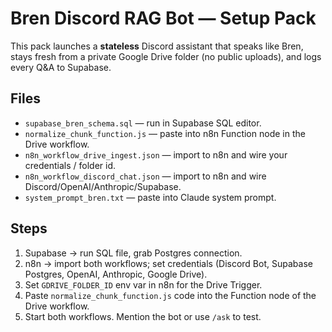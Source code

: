 # Bren Discord RAG Bot — Setup Pack

This pack launches a **stateless** Discord assistant that speaks like Bren, stays fresh from a private Google Drive folder (no public uploads), and logs every Q&A to Supabase.

## Files
- `supabase_bren_schema.sql` — run in Supabase SQL editor.
- `normalize_chunk_function.js` — paste into n8n Function node in the Drive workflow.
- `n8n_workflow_drive_ingest.json` — import to n8n and wire your credentials / folder id.
- `n8n_workflow_discord_chat.json` — import to n8n and wire Discord/OpenAI/Anthropic/Supabase.
- `system_prompt_bren.txt` — paste into Claude system prompt.

## Steps
1. Supabase → run SQL file, grab Postgres connection.
2. n8n → import both workflows; set credentials (Discord Bot, Supabase Postgres, OpenAI, Anthropic, Google Drive).
3. Set `GDRIVE_FOLDER_ID` env var in n8n for the Drive Trigger.
4. Paste `normalize_chunk_function.js` code into the Function node of the Drive workflow.
5. Start both workflows. Mention the bot or use `/ask` to test.
